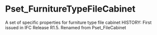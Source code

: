 # Pset_FurnitureTypeFileCabinet

A set of specific properties for furniture type file cabinet HISTORY: First issued in IFC Release R1.5. Renamed from Pset_FileCabinet
